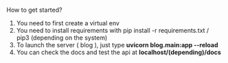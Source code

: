 How to get started?

1. You need to first create a virtual env
2. You need to install requirements with pip install -r requirements.txt / pip3 (depending on the system)
3. To launch the server ( blog ), just type **uvicorn blog.main:app --reload**
4. You can check the docs and test the api at **localhost/(depending)/docs**  
